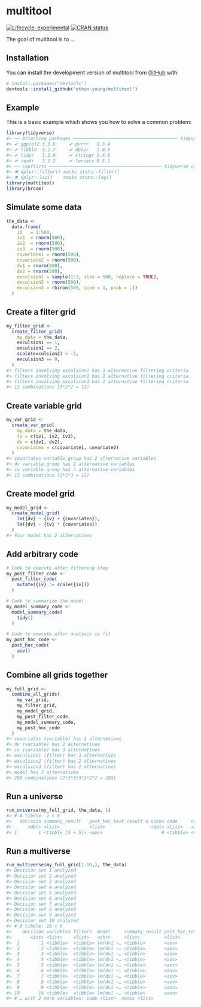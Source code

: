 
<!-- README.md is generated from README.Rmd. Please edit that file -->

# multitool

<!-- badges: start -->

[![Lifecycle:
experimental](https://img.shields.io/badge/lifecycle-experimental-orange.svg)](https://lifecycle.r-lib.org/articles/stages.html#experimental)
[![CRAN
status](https://www.r-pkg.org/badges/version/multitool)](https://CRAN.R-project.org/package=multitool)
<!-- badges: end -->

The goal of multitool is to …

## Installation

You can install the development version of multitool from
[GitHub](https://github.com/) with:

``` r
# install.packages("devtools")
devtools::install_github("ethan-young/multitool")
```

## Example

This is a basic example which shows you how to solve a common problem:

``` r
library(tidyverse)
#> ── Attaching packages ─────────────────────────────────────── tidyverse 1.3.1 ──
#> ✔ ggplot2 3.3.6     ✔ purrr   0.3.4
#> ✔ tibble  3.1.7     ✔ dplyr   1.0.9
#> ✔ tidyr   1.2.0     ✔ stringr 1.4.0
#> ✔ readr   2.1.2     ✔ forcats 0.5.1
#> ── Conflicts ────────────────────────────────────────── tidyverse_conflicts() ──
#> ✖ dplyr::filter() masks stats::filter()
#> ✖ dplyr::lag()    masks stats::lag()
library(multitool)
library(broom)
```

## Simulate some data

``` r
the_data <-
  data.frame(
    id   = 1:500,
    iv1  = rnorm(500),
    iv2  = rnorm(500),
    iv3  = rnorm(500),
    covariate1 = rnorm(500),
    covariate2 = rnorm(500),
    dv1 = rnorm(500),
    dv2 = rnorm(500),
    exculsion1 = sample(1:3, size = 500, replace = TRUE),
    exculsion2 = rnorm(500),
    exculsion3 = rbinom(500, size = 1, prob = .1)
  )
```

## Create a filter grid

``` r
my_filter_grid <-
  create_filter_grid(
    my_data = the_data,
    exculsion1 == 1,
    exculsion1 == 2,
    scale(exculsion2) > -2,
    exculsion3 == 0,
  )
#> filters involving exculsion1 has 3 alternative filtering criteria
#> filters involving exculsion2 has 2 alternative filtering criteria
#> filters involving exculsion3 has 2 alternative filtering criteria
#> 12 combinations (3*2*2 = 12)
```

## Create variable grid

``` r
my_var_grid <-
  create_var_grid(
    my_data = the_data,
    iv = c(iv1, iv2, iv3),
    dv = c(dv1, dv2),
    covariates = c(covariate1, covariate2)
  )
#> covariates variable group has 2 alternative variables
#> dv variable group has 2 alternative variables
#> iv variable group has 3 alternative variables
#> 12 combinations (2*2*3 = 12)
```

## Create model grid

``` r
my_model_grid <-
  create_model_grid(
    lm({dv} ~ {iv} + {covariates}),
    lm({dv} ~ {iv} * {covariates})
  )
#> Your model has 2 alternatives
```

## Add arbitrary code

``` r
# Code to execute after filtering step
my_post_filter_code <- 
  post_filter_code(
    mutate({iv} := scale({iv}))
  )
```

``` r
# Code to summarize the model
my_model_summary_code <- 
  model_summary_code(
    tidy()
  )
```

``` r
# Code to execute after analysis is fit
my_post_hoc_code <- 
  post_hoc_code(
    aov() 
  )
```

## Combine all grids together

``` r
my_full_grid <- 
  combine_all_grids(
    my_var_grid, 
    my_filter_grid, 
    my_model_grid,
    my_post_filter_code,
    my_model_summary_code,
    my_post_hoc_code
  )
#> covariates (variable) has 2 alternatives
#> dv (variable) has 2 alternatives
#> iv (variable) has 3 alternatives
#> exculsion1 (filter) has 3 alternatives
#> exculsion2 (filter) has 2 alternatives
#> exculsion3 (filter) has 2 alternatives
#> model has 2 alternatives
#> 288 combinations (2*2*3*3*2*2*2 = 288)
```

## Run a universe

``` r
run_universe(my_full_grid, the_data, 1)
#> # A tibble: 1 × 6
#>   decision summary_result   post_hoc_test_result n_notes code     notes   
#>      <dbl> <list>           <list>                 <dbl> <list>   <list>  
#> 1        1 <tibble [3 × 5]> <aov>                      0 <tibble> <tibble>
```

## Run a multiverse

``` r
run_multiverse(my_full_grid[1:10,], the_data)
#> Decision set 1 analyzed
#> Decision set 2 analyzed
#> Decision set 3 analyzed
#> Decision set 4 analyzed
#> Decision set 5 analyzed
#> Decision set 6 analyzed
#> Decision set 7 analyzed
#> Decision set 8 analyzed
#> Decision set 9 analyzed
#> Decision set 10 analyzed
#> # A tibble: 10 × 9
#>    decision variables filters  model     summary_result post_hoc_test_r… n_notes
#>       <int> <list>    <list>   <chr>     <list>         <list>             <dbl>
#>  1        1 <tibble>  <tibble> lm(dv1 ~… <tibble>       <aov>                  0
#>  2        2 <tibble>  <tibble> lm(dv1 ~… <tibble>       <aov>                  0
#>  3        3 <tibble>  <tibble> lm(dv1 ~… <tibble>       <aov>                  0
#>  4        4 <tibble>  <tibble> lm(dv1 ~… <tibble>       <aov>                  0
#>  5        5 <tibble>  <tibble> lm(dv1 ~… <tibble>       <aov>                  0
#>  6        6 <tibble>  <tibble> lm(dv1 ~… <tibble>       <aov>                  0
#>  7        7 <tibble>  <tibble> lm(dv1 ~… <tibble>       <aov>                  0
#>  8        8 <tibble>  <tibble> lm(dv1 ~… <tibble>       <aov>                  0
#>  9        9 <tibble>  <tibble> lm(dv1 ~… <tibble>       <aov>                  0
#> 10       10 <tibble>  <tibble> lm(dv1 ~… <tibble>       <aov>                  0
#> # … with 2 more variables: code <list>, notes <list>
```
